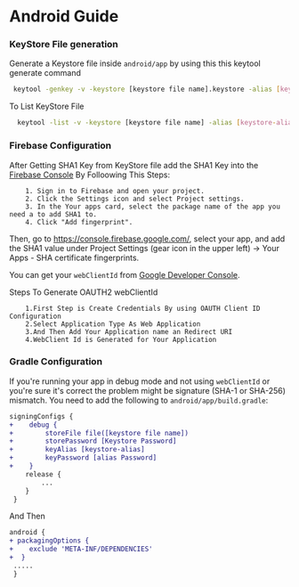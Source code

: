 # Android Guide

### KeyStore File generation
   
   Generate a Keystore file inside  `android/app` by using this this keytool generate command
   
   ```bash
    keytool -genkey -v -keystore [keystore file name].keystore -alias [keystore-alias] -keyalg RSA -keysize 2048 -validity 10000
   ```
  To List KeyStore File
  
   ```bash
     keytool -list -v -keystore [keystore file name] -alias [keystore-alias]
   ```
    
 ### Firebase Configuration
 
   After Getting SHA1 Key from KeyStore file 
   add the SHA1 Key into the [Firebase Console](https://console.firebase.google.com/) By Folloowing This Steps:

        1. Sign in to Firebase and open your project.
        2. Click the Settings icon and select Project settings.
        3. In the Your apps card, select the package name of the app you need a to add SHA1 to.
        4. Click "Add fingerprint".
      
   Then, go to https://console.firebase.google.com/, select your app, and add the SHA1 value under Project Settings 
   (gear icon in the upper left) -> Your Apps - SHA certificate fingerprints.
     
   You can get your `webClientId` from [Google Developer Console](https://console.developers.google.com/apis/credentials).
   
   Steps To Generate OAUTH2 webClientId
   
        1.First Step is Create Credentials By using OAUTH Client ID Configuration
        2.Select Application Type As Web Application
        3.And Then Add Your Application name an Redirect URI
        4.WebClient Id is Generated for Your Application
        
    
 ### Gradle Configuration
 
   If you're running your app in debug mode and not using `webClientId` or you're sure it's correct the problem might be signature (SHA-1 or SHA-256) mismatch. You need to add the following to `android/app/build.gradle`:

```diff
signingConfigs {
+    debug {
+        storeFile file([keystore file name])
+        storePassword [Keystore Password]
+        keyAlias [keystore-alias]
+        keyPassword [alias Password]
+    }
    release {
        ...
    }
 }
```

And Then

```diff
android {
+ packagingOptions {
+    exclude 'META-INF/DEPENDENCIES'
+  }
 .....
 }
```
